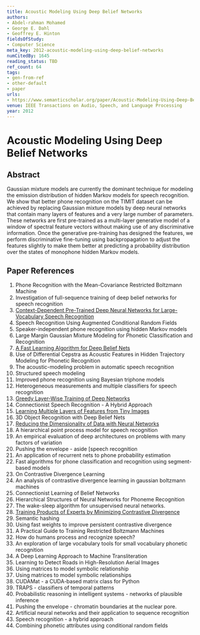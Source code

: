 ```yaml
---
title: Acoustic Modeling Using Deep Belief Networks
authors:
- Abdel-rahman Mohamed
- George E. Dahl
- Geoffrey E. Hinton
fieldsOfStudy:
- Computer Science
meta_key: 2012-acoustic-modeling-using-deep-belief-networks
numCitedBy: 1645
reading_status: TBD
ref_count: 64
tags:
- gen-from-ref
- other-default
- paper
urls:
- https://www.semanticscholar.org/paper/Acoustic-Modeling-Using-Deep-Belief-Networks-Mohamed-Dahl/d2b62f77cb2864e465aa60bca6c26bb1d2f84963?sort=total-citations
venue: IEEE Transactions on Audio, Speech, and Language Processing
year: 2012
---
```


# Acoustic Modeling Using Deep Belief Networks

## Abstract

Gaussian mixture models are currently the dominant technique for modeling the emission distribution of hidden Markov models for speech recognition. We show that better phone recognition on the TIMIT dataset can be achieved by replacing Gaussian mixture models by deep neural networks that contain many layers of features and a very large number of parameters. These networks are first pre-trained as a multi-layer generative model of a window of spectral feature vectors without making use of any discriminative information. Once the generative pre-training has designed the features, we perform discriminative fine-tuning using backpropagation to adjust the features slightly to make them better at predicting a probability distribution over the states of monophone hidden Markov models.

## Paper References

1. Phone Recognition with the Mean-Covariance Restricted Boltzmann Machine
2. Investigation of full-sequence training of deep belief networks for speech recognition
3. [Context-Dependent Pre-Trained Deep Neural Networks for Large-Vocabulary Speech Recognition](2012-context-dependent-pre-trained-deep-neural-networks-for-large-vocabulary-speech-recognition)
4. Speech Recognition Using Augmented Conditional Random Fields
5. Speaker-independent phone recognition using hidden Markov models
6. Large Margin Gaussian Mixture Modeling for Phonetic Classification and Recognition
7. [A Fast Learning Algorithm for Deep Belief Nets](2006-a-fast-learning-algorithm-for-deep-belief-nets)
8. Use of Differential Cepstra as Acoustic Features in Hidden Trajectory Modeling for Phonetic Recognition
9. The acoustic-modeling problem in automatic speech recognition
10. Structured speech modeling
11. Improved phone recognition using Bayesian triphone models
12. Heterogeneous measurements and multiple classifiers for speech recognition
13. [Greedy Layer-Wise Training of Deep Networks](2006-greedy-layer-wise-training-of-deep-networks)
14. Connectionist Speech Recognition - A Hybrid Approach
15. [Learning Multiple Layers of Features from Tiny Images](2009-learning-multiple-layers-of-features-from-tiny-images)
16. 3D Object Recognition with Deep Belief Nets
17. [Reducing the Dimensionality of Data with Neural Networks](2006-reducing-the-dimensionality-of-data-with-neural-networks)
18. A hierarchical point process model for speech recognition
19. An empirical evaluation of deep architectures on problems with many factors of variation
20. Pushing the envelope - aside [speech recognition
21. An application of recurrent nets to phone probability estimation
22. Fast algorithms for phone classification and recognition using segment-based models
23. On Contrastive Divergence Learning
24. An analysis of contrastive divergence learning in gaussian boltzmann machines
25. Connectionist Learning of Belief Networks
26. Hierarchical Structures of Neural Networks for Phoneme Recognition
27. The wake-sleep algorithm for unsupervised neural networks.
28. [Training Products of Experts by Minimizing Contrastive Divergence](2002-training-products-of-experts-by-minimizing-contrastive-divergence)
29. Semantic hashing
30. Using fast weights to improve persistent contrastive divergence
31. A Practical Guide to Training Restricted Boltzmann Machines
32. How do humans process and recognize speech?
33. An exploration of large vocabulary tools for small vocabulary phonetic recognition
34. A Deep Learning Approach to Machine Transliteration
35. Learning to Detect Roads in High-Resolution Aerial Images
36. Using matrices to model symbolic relationship
37. Using matrices to model symbolic relationships
38. CUDAMat - a CUDA-based matrix class for Python
39. TRAPS - classifiers of temporal patterns
40. Probabilistic reasoning in intelligent systems - networks of plausible inference
41. Pushing the envelope - chromatin boundaries at the nuclear pore.
42. Artificial neural networks and their application to sequence recognition
43. Speech recognition - a hybrid approach
44. Combining phonetic attributes using conditional random fields
